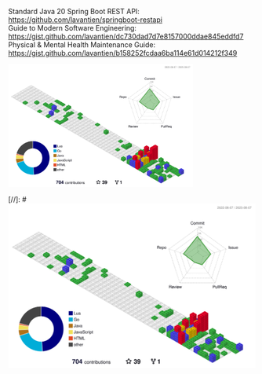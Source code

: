 Standard Java 20 Spring Boot REST API: <https://github.com/lavantien/springboot-restapi>  
Guide to Modern Software Engineering: <https://gist.github.com/lavantien/dc730dad7d7e8157000ddae845eddfd7>  
Physical & Mental Health Maintenance Guide: <https://gist.github.com/lavantien/b158252fcdaa6ba114e61d014212f349>  

<img src="./profile-3d-contrib/profile-gitblock.svg" alt="" title="" height="250" />

[//]: # ![](./profile-3d-contrib/profile-gitblock.svg)
